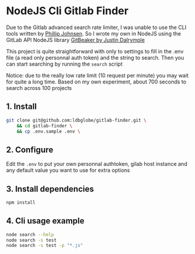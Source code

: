 # NodeJS Cli Gitlab Finder

Due to the Gitlab advanced search rate limiter, I was unable to use the CLI tools written by [Phillip Johnsen](https://github.com/phillipj/gitlab-search). So I wrote my own in NodeJS using the GitLab API NodeJS library [GitBeaker by Justin Dalrymple](https://github.com/jdalrymple/gitbeaker)

This project is quite straightforward with only to settings to fill in the .env file (a read only personnal auth token) and the string to search. Then you can start searching by running the ``search`` script

Notice: due to the really low rate limit (10 request per minute) you may wait for quite a long time. Based on my own experiment, about 700 seconds to search across 100 projects

## 1. Install

```bash
git clone git@github.com:ldbglobe/gitlab-finder.git \ 
    && cd gitlab-finder \ 
    && cp .env.sample .env \
```

## 2. Configure

Edit the ``.env`` to put your own personnal authtoken, gilab host instance and any default value you want to use for extra options

## 3. Install dependencies


```bash
npm install
```

## 4. Cli usage example

```bash
node search --help
node search -s test
node search -s test -p "*.js"
```